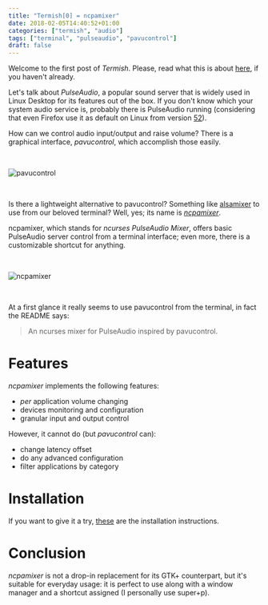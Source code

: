 ```yaml
---
title: "Termish[0] = ncpamixer"
date: 2018-02-05T14:40:52+01:00
categories: ["termish", "audio"]
tags: ["terminal", "pulseaudio", "pavucontrol"]
draft: false
---
```


Welcome to the first post of *Termish*. Please, read what this is about
[here](/blog/termish_malloc/), if you haven't already.

Let's talk about _PulseAudio_, a popular sound server that is widely used in
Linux Desktop for its features out of the box. If you don't know which your
system audio service is, probably there is PulseAudio running (considering
that even Firefox use it as default on Linux from version [52][Firefox 52]).

How can we control audio input/output and raise volume? There is a graphical
interface, _pavucontrol_, which accomplish those easily.

<br/>

![pavucontrol](/img/pavucontrol.png)

<br/>

Is there a lightweight alternative to pavucontrol? Something like [alsamixer]
to use from our beloved terminal? Well, yes; its name is _[ncpamixer]_.

ncpamixer, which stands for _ncurses PulseAudio Mixer_, offers basic
PulseAudio server control from a terminal interface; even more, there is a
customizable shortcut for anything.

<br/>

![ncpamixer](/img/ncpamixer.gif)

<br/>

At a first glance it really seems to use pavucontrol from the terminal, in
fact the README says:

> An ncurses mixer for PulseAudio inspired by pavucontrol.

# Features

_ncpamixer_ implements the following features:

- _per_ application volume changing
- devices monitoring and configuration
- granular input and output control

However, it cannot do (but _pavucontrol_ can):

- change latency offset
- do any advanced configuration
- filter applications by category

# Installation

If you want to give it a try, [these][install] are the installation instructions.

# Conclusion

_ncpamixer_ is not a drop-in replacement for its GTK+ counterpart, but it's
suitable for everyday usage: it is perfect to use along with a window manager
and a shortcut assigned (I personally use super+p).

[Firefox 52]: https://www.bleepingcomputer.com/news/software/some-firefox-52-users-on-linux-left-without-sound/
[alsamixer]: https://en.wikipedia.org/wiki/Alsamixer
[ncpamixer]: https://github.com/fulhax/ncpamixer
[install]: https://github.com/fulhax/ncpamixer#install
